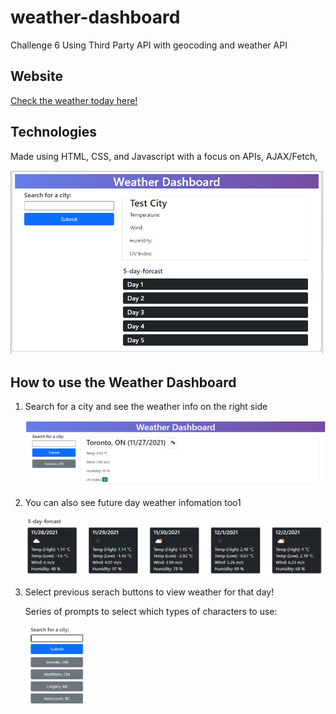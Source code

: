 # weather-dashboard

Challenge 6 Using Third Party API with geocoding and weather API

## Website

[Check the weather today here!](https://fchoi1.github.io/weather-dashboard/)

## Technologies
Made using HTML, CSS, and Javascript with a focus on APIs, AJAX/Fetch,

<img src="./assets/images/website_screenshot.PNG" width="500">

## How to use the Weather Dashboard

1. Search for a city and see the weather info on the right side

    <img src="./assets/images/step1.png" width="500">


2. You can also see future day weather infomation too1

    <img src="./assets/images/step2.png" width="600">

3. Select previous serach buttons to view weather for that day!

    Series of prompts to select which types of characters to use:

    <img src="./assets/images/step3.png" width="100">






